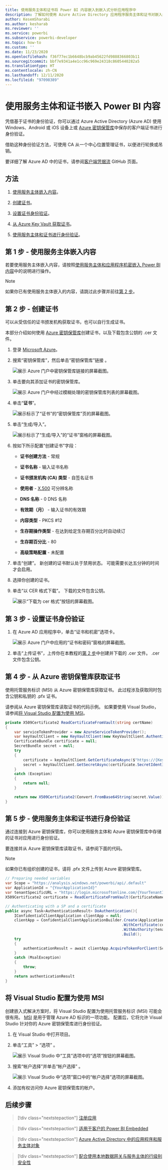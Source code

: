```yaml
---
title: 使用服务主体和证书将 Power BI 内容嵌入到嵌入式分析应用程序中
description: 了解如何使用 Azure Active Directory 应用程序服务主体和证书对嵌入的分析进行身份验证。
author: KesemSharabi
ms.author: kesharab
ms.reviewer: ''
ms.service: powerbi
ms.subservice: powerbi-developer
ms.topic: how-to
ms.custom: ''
ms.date: 11/23/2020
ms.openlocfilehash: f36f77ec1b6648bcb9ab45622fd9888366803b11
ms.sourcegitcommit: bbf7e9341a4e1cc96c969e24318c8605440282a5
ms.translationtype: HT
ms.contentlocale: zh-CN
ms.lasthandoff: 12/11/2020
ms.locfileid: "97098389"
---
```

# <a name="embed-power-bi-content-with-service-principal-and-a-certificate"></a>使用服务主体和证书嵌入 Power BI 内容

凭借基于证书的身份验证，你可以通过 Azure Active Directory (Azure AD) 使用 Windows、Android 或 iOS 设备上或 [Azure 密钥保管库](https://docs.microsoft.com/azure/key-vault/basic-concepts)中保存的客户端证书进行身份验证。

借助这种身份验证方法，可使用 CA 从一个中心位置管理证书，以便进行轮换或吊销。

要详细了解 Azure AD 中的证书，请参阅[客户端凭据流](https://github.com/AzureAD/microsoft-authentication-library-for-dotnet/wiki/Client-credential-flows) GitHub 页面。

## <a name="method"></a>方法

1. [使用服务主体嵌入内容](embed-service-principal.md)。

2. [创建证书](embed-service-principal-certificate.md#step-2---create-a-certificate)。

3. [设置证书身份验证](embed-service-principal-certificate.md#step-3---set-up-certificate-authentication)。

4. [从 Azure Key Vault 获取证书](embed-service-principal-certificate.md#step-4---get-the-certificate-from-azure-key-vault)。

5. [使用服务主体和证书进行身份验证](embed-service-principal-certificate.md#step-5---authenticate-using-service-principal-and-a-certificate)。

## <a name="step-1---embed-your-content-with-service-principal"></a>第 1 步 - 使用服务主体嵌入内容

若要使用服务主体嵌入内容，请按照[使用服务主体和应用程序机密嵌入 Power BI 内容](embed-service-principal.md)中的说明进行操作。

>[!NOTE]
>如果你已有使用服务主体嵌入的内容，请跳过此步骤并前往[第 2 步](embed-service-principal-certificate.md#step-2---create-a-certificate)。

## <a name="step-2---create-a-certificate"></a>第 2 步 - 创建证书

可以从受信任的证书颁发机构获取证书，也可以自行生成证书。

本部分介绍如何使用 [Azure 密钥保管库](/azure/key-vault/create-certificate)创建证书，以及下载包含公钥的 .cer 文件。

1. 登录 [Microsoft Azure](https://ms.portal.azure.com/#allservices)。

2. 搜索“密钥保管库”，然后单击“密钥保管库”链接 。

    ![展示 Azure 门户中密钥保管库链接的屏幕截图。](media/embed-service-principal-certificate/key-vault.png)

3. 单击要向其添加证书的密钥保管库。

    ![展示 Azure 门户中经过模糊处理的密钥保管库列表的屏幕截图。](media/embed-service-principal-certificate/select-key-vault.png)

4. 单击“**证书**”。

    ![展示标示了“证书”的“密钥保管库”页的屏幕截图。](media/embed-service-principal-certificate/certificates.png)

5. 单击“生成/导入”。

    ![展示标示了“生成/导入”的“证书”窗格的屏幕截图。](media/embed-service-principal-certificate/generate.png)

6. 按如下所示配置“创建证书”字段：

    * **证书创建方法** - 常规

    * **证书名称** - 输入证书名称

    * **证书颁发机构 (CA) 类型** - 自签名证书

    * **使用者** - [X.500](https://wikipedia.org/wiki/X.500) 可分辨名称

    * **DNS 名称** - 0 DNS 名称

    * **有效期（月）** - 输入证书的有效期

    * **内容类型** - PKCS #12

    * **生存期操作类型** - 在达到给定生存期百分比时自动续订

    * **生存期百分比** - 80

    * **高级策略配置** - 未配置

7. 单击“创建”。 新创建的证书默认处于禁用状态。 可能需要长达五分钟的时间才会启用。

8. 选择你创建的证书。

9. 单击“以 CER 格式下载”。 下载的文件包含公钥。

    ![展示“下载为 cer 格式”按钮的屏幕截图。](media/embed-service-principal-certificate/download-cer.png)

## <a name="step-3---set-up-certificate-authentication"></a>第 3 步 - 设置证书身份验证

1. 在 Azure AD 应用程序中，单击“证书和机密”选项卡。

     ![展示 Azure 门户中应用的“证书和密码”窗格的屏幕截图。](media/embed-service-principal/certificates-and-secrets.png)

2. 单击“上传证书”，上传你在本教程的[第 2 步](#step-2---create-a-certificate)中创建并下载的 .cer 文件。 .cer 文件包含公钥。

## <a name="step-4---get-the-certificate-from-azure-key-vault"></a>第 4 步 - 从 Azure 密钥保管库获取证书

使用托管服务标识 (MSI) 从 Azure 密钥保管库获取证书。 此过程涉及获取同时包含公钥和私钥的 .pfx 证书。

请参阅从 Azure 密钥保管库读取证书的代码示例。 如果要使用 Visual Studio，请参阅[将 Visual Studio 配置为使用 MSI](#configure-visual-studio-to-use-msi)。

```csharp
private X509Certificate2 ReadCertificateFromVault(string certName)
{
    var serviceTokenProvider = new AzureServiceTokenProvider();
    var keyVaultClient = new KeyVaultClient(new KeyVaultClient.AuthenticationCallback(serviceTokenProvider.KeyVaultTokenCallback));
    CertificateBundle certificate = null;
    SecretBundle secret = null;
    try
    {
        certificate = keyVaultClient.GetCertificateAsync($"https://{KeyVaultName}.vault.azure.net/", certName).Result;
        secret = keyVaultClient.GetSecretAsync(certificate.SecretIdentifier.Identifier).Result;
    }
    catch (Exception)
    {
        return null;
    }

    return new X509Certificate2(Convert.FromBase64String(secret.Value));
}
```

## <a name="step-5---authenticate-using-service-principal-and-a-certificate"></a>第 5 步 - 使用服务主体和证书进行身份验证

通过连接到 Azure 密钥保管库，你可以使用服务主体和 Azure 密钥保管库中存储的证书对应用进行身份验证。

要连接并从 Azure 密钥保管库读取证书，请参阅下面的代码。

>[!NOTE]
>如果你已有组织创建的证书，请将 .pfx 文件上传到 Azure 密钥保管库。

```csharp
// Preparing needed variables
var Scope = "https://analysis.windows.net/powerbi/api/.default"
var ApplicationId = "{YourApplicationId}"
var tenantSpecificURL = "https://login.microsoftonline.com/{YourTenantId}/"
X509Certificate2 certificate = ReadCertificateFromVault(CertificateName);

// Authenticating with a SP and a certificate
public async Task<AuthenticationResult> DoAuthentication(){
    IConfidentialClientApplication clientApp = null;
    clientApp = ConfidentialClientApplicationBuilder.Create(ApplicationId)
                                                    .WithCertificate(certificate)
                                                    .WithAuthority(tenantSpecificURL)
                                                    .Build();
    try
    {
        authenticationResult = await clientApp.AcquireTokenForClient(Scope).ExecuteAsync();
    }
    catch (MsalException)
    {
        throw;
    }
    return authenticationResult
}
```

## <a name="configure-visual-studio-to-use-msi"></a>将 Visual Studio 配置为使用 MSI

创建嵌入式解决方案时，将 Visual Studio 配置为使用托管服务标识 (MSI) 可能会很有用。 [MSI](/azure/active-directory/managed-identities-azure-resources/overview) 是用于管理 Azure AD 标识的一项功能。 配置后，它将允许 Visual Studio 针对你的 Azure 密钥保管库进行身份验证。

1. 在 Visual Studio 中打开项目。

2. 单击“工具” > “选项” 。

     ![展示 Visual Studio 中“工具”选项中的“选项”按钮的屏幕截图。](media/embed-service-principal-certificate/visual-studio-options.png)

3. 搜索“帐户选择”并单击“帐户选择” 。

    ![展示 Visual Studio 中“选项”窗口中的“帐户选择”选项的屏幕截图。](media/embed-service-principal-certificate/account-selection.png)

4. 添加有权访问你 Azure 密钥保管库的帐户。

## <a name="next-steps"></a>后续步骤

>[!div class="nextstepaction"]
>[注册应用](register-app.md)

> [!div class="nextstepaction"]
>[适用于客户的 Power BI Embedded](embed-sample-for-customers.md)

>[!div class="nextstepaction"]
>[Azure Active Directory 中的应用程序和服务主体对象](/azure/active-directory/develop/app-objects-and-service-principals)

>[!div class="nextstepaction"]
>[配合使用本地数据网关与服务主体的行级别安全性](embedded-row-level-security.md#on-premises-data-gateway-with-service-principal)